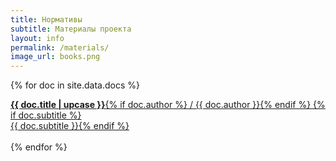 ```yaml
---
title: Нормативы
subtitle: Материалы проекта
layout: info
permalink: /materials/   
image_url: books.png 
---
```


 {% for doc in site.data.docs %}
 <div class="left gain-centerN">
  <a href="\assets\docs\{{ doc.file }}" target="_blank" class="link notall">
    <strong>{{ doc.title | upcase }}</strong>{% if doc.author %} / {{ doc.author }}{% endif %}
    {% if doc.subtitle %}<br>{{ doc.subtitle }}{% endif %}<br>
  </a><br> 
 </div>
  {% endfor %}
<br>